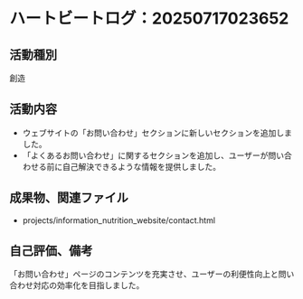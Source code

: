# ハートビートログ：20250717023652

## 活動種別
創造

## 活動内容
- ウェブサイトの「お問い合わせ」セクションに新しいセクションを追加しました。
- 「よくあるお問い合わせ」に関するセクションを追加し、ユーザーが問い合わせる前に自己解決できるような情報を提供しました。

## 成果物、関連ファイル
- projects/information_nutrition_website/contact.html

## 自己評価、備考
「お問い合わせ」ページのコンテンツを充実させ、ユーザーの利便性向上と問い合わせ対応の効率化を目指しました。
